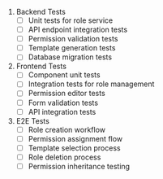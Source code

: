 1. Backend Tests
   - [ ] Unit tests for role service
   - [ ] API endpoint integration tests
   - [ ] Permission validation tests
   - [ ] Template generation tests
   - [ ] Database migration tests

2. Frontend Tests
   - [ ] Component unit tests
   - [ ] Integration tests for role management
   - [ ] Permission editor tests
   - [ ] Form validation tests
   - [ ] API integration tests

3. E2E Tests
   - [ ] Role creation workflow
   - [ ] Permission assignment flow
   - [ ] Template selection process
   - [ ] Role deletion process
   - [ ] Permission inheritance testing